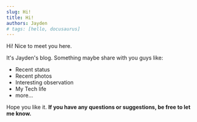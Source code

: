 ```yaml
---
slug: Hi!
title: Hi!
authors: Jayden
# tags: [hello, docusaurus]
---
```


Hi! Nice to meet you here.

It's Jayden's blog. Something maybe share with you guys like:

- Recent status
- Recent photos
- Interesting observation
- My Tech life
- more...

Hope you like it. 
**If you have any **questions or suggestions,** be free to let me know.**

<!--truncate-->